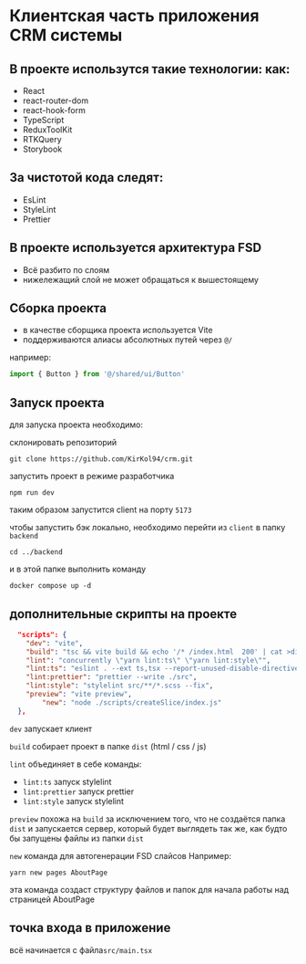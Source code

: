 # Клиентская часть приложения CRM системы

## В проекте использутся такие технологии: как:

- React
- react-router-dom
- react-hook-form
- TypeScript
- ReduxToolKit
- RTKQuery
- Storybook

## За чистотой кода следят:

- EsLint
- StyleLint
- Prettier

## В проекте используется архитектура FSD

- Всё разбито по слоям
- нижележащий слой не может обращаться к вышестоящему

## Сборка проекта

- в качестве сборщика проекта используется Vite
- поддерживаются алиасы абсолютных путей через `@/`

например:

```ts
import { Button } from '@/shared/ui/Button'
```

## Запуск проекта

для запуска проекта необходимо:

склонировать репозиторий

```
git clone https://github.com/KirKol94/crm.git
```

запустить проект в режиме разработчика

```node
npm run dev
```

таким образом запустится client на порту `5173`

чтобы запустить бэк локально, необходимо перейти из `client` в папку `backend`

```
cd ../backend
```

и в этой папке выполнить команду

```
docker compose up -d
```

## дополнительные скрипты на проекте

```json
  "scripts": {
    "dev": "vite",
    "build": "tsc && vite build && echo '/* /index.html  200' | cat >dist/_redirects ",
    "lint": "concurrently \"yarn lint:ts\" \"yarn lint:style\"",
    "lint:ts": "eslint . --ext ts,tsx --report-unused-disable-directives --max-warnings 0 --fix",
    "lint:prettier": "prettier --write ./src",
    "lint:style": "stylelint src/**/*.scss --fix",
    "preview": "vite preview",
        "new": "node ./scripts/createSlice/index.js"
  },
```

`dev` запускает клиент

`build` собирает проект в папке `dist` (html / css / js)

`lint` объединяет в себе команды:

- `lint:ts` запуск stylelint
- `lint:prettier` запуск prettier
- `lint:style` запуск stylelint

`preview` похожа на `build` за исключением того, что не создаётся папка `dist` и запускается сервер, который будет выглядеть так же, как будто бы запущены файлы из папки `dist`

`new` команда для автогенерации FSD слайсов Например:

`yarn new pages AboutPage`

эта команда создаст структуру файлов и папок для начала работы над страницей AboutPage

## точка входа в приложение

всё начинается с файла`src/main.tsx`
